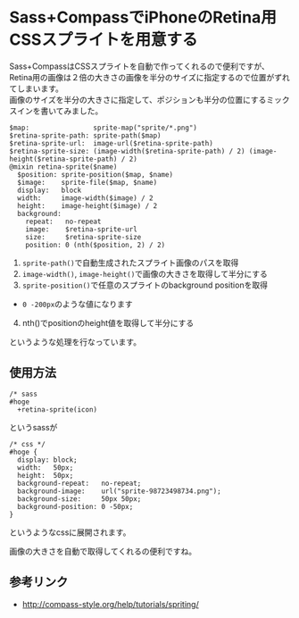 # Sass+CompassでiPhoneのRetina用CSSスプライトを用意する

Sass+CompassはCSSスプライトを自動で作ってくれるので便利ですが、Retina用の画像は２倍の大きさの画像を半分のサイズに指定するので位置がずれてしまいます。  
画像のサイズを半分の大きさに指定して、ポジションも半分の位置にするミックスインを書いてみました。

    $map:                sprite-map("sprite/*.png")
    $retina-sprite-path: sprite-path($map)
    $retina-sprite-url:  image-url($retina-sprite-path)
    $retina-sprite-size: (image-width($retina-sprite-path) / 2) (image-height($retina-sprite-path) / 2)
    @mixin retina-sprite($name)
      $position: sprite-position($map, $name)
      $image:    sprite-file($map, $name)
      display:   block
      width:     image-width($image) / 2
      height:    image-height($image) / 2
      background:
        repeat:   no-repeat
        image:    $retina-sprite-url
        size:     $retina-sprite-size
        position: 0 (nth($position, 2) / 2)

1. `sprite-path()`で自動生成されたスプライト画像のパスを取得
2. `image-width()`, `image-height()`で画像の大きさを取得して半分にする
3. `sprite-position()`で任意のスプライトのbackground positionを取得
  - `0 -200px`のような値になります
4. nth()でpositionのheight値を取得して半分にする

というような処理を行なっています。


## 使用方法

    /* sass
    #hoge
      +retina-sprite(icon)
というsassが

    /* css */
    #hoge {
      display: block;
      width:   50px;
      height:  50px;
      background-repeat:   no-repeat;
      background-image:    url("sprite-98723498734.png");
      background-size:     50px 50px;
      background-position: 0 -50px;
    }
というようなcssに展開されます。

画像の大きさを自動で取得してくれるの便利ですね。





## 参考リンク
- <http://compass-style.org/help/tutorials/spriting/>

